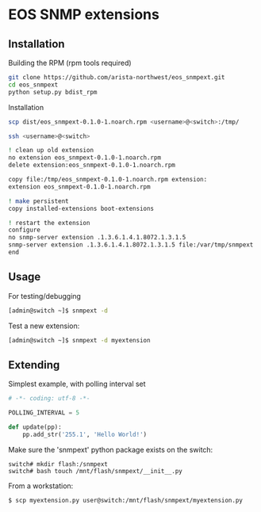 EOS SNMP extensions
===================


Installation
------------

Building the RPM (rpm tools required)

```bash
git clone https://github.com/arista-northwest/eos_snmpext.git
cd eos_snmpext
python setup.py bdist_rpm
```

Installation

```bash
scp dist/eos_snmpext-0.1.0-1.noarch.rpm <username>@<switch>:/tmp/

ssh <username>@<switch>

! clean up old extension
no extension eos_snmpext-0.1.0-1.noarch.rpm
delete extension:eos_snmpext-0.1.0-1.noarch.rpm

copy file:/tmp/eos_snmpext-0.1.0-1.noarch.rpm extension:
extension eos_snmpext-0.1.0-1.noarch.rpm

! make persistent
copy installed-extensions boot-extensions

! restart the extension
configure
no snmp-server extension .1.3.6.1.4.1.8072.1.3.1.5
snmp-server extension .1.3.6.1.4.1.8072.1.3.1.5 file:/var/tmp/snmpext
end
```

Usage
-----

For testing/debugging

```bash
[admin@switch ~]$ snmpext -d
```

Test a new extension:

```bash
[admin@switch ~]$ snmpext -d myextension
```

Extending
---------

Simplest example, with polling interval set

```python
# -*- coding: utf-8 -*-

POLLING_INTERVAL = 5

def update(pp):
    pp.add_str('255.1', 'Hello World!')

```

Make sure the 'snmpext' python package exists on the switch:

```
switch# mkdir flash:/snmpext
switch# bash touch /mnt/flash/snmpext/__init__.py
```

From a workstation:

```bash
$ scp myextension.py user@switch:/mnt/flash/snmpext/myextension.py
```

